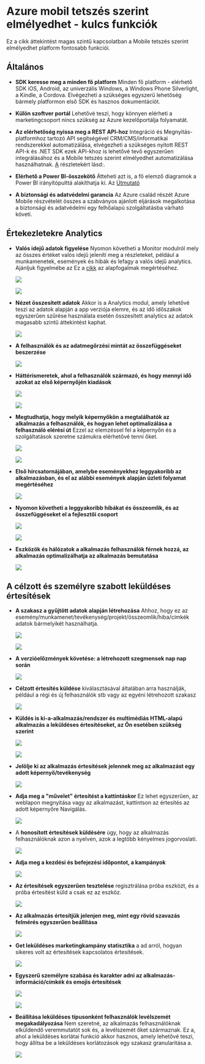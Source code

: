 <properties
    pageTitle="Azure mobil tetszés szerint elmélyedhet - kulcs funkciók"
    description="Azure Mobile tetszés szerint elmélyedhet fő szolgáltatásainak leírása"
    services="mobile-engagement"
    documentationCenter="mobile" 
    authors="piyushjo" 
    manager="erikre" 
    editor="" />

<tags
    ms.service="mobile-engagement"
    ms.workload="mobile"
    ms.tgt_pltfrm="na"
    ms.devlang="na"
    ms.topic="article"
    ms.date="08/19/2016"
    ms.author="piyushjo" />

# <a name="azure-mobile-engagement---key-features"></a>Azure mobil tetszés szerint elmélyedhet - kulcs funkciók

Ez a cikk áttekintést magas szintű kapcsolatban a Mobile tetszés szerint elmélyedhet platform fontosabb funkciói. 

## <a name="general"></a>**Általános**

- **SDK keresse meg a minden fő platform** Minden fő platform - elérhető SDK iOS, Android, az univerzális Windows, a Windows Phone Silverlight, a Kindle, a Cordova. Elvégezheti a szükséges egyszerű lehetőség bármely platformon első SDK és hasznos dokumentációt. 

- **Külön szoftver portál** Lehetővé teszi, hogy könnyen elérheti a marketingcsoport nincs szükség az Azure kezelőportálja folyamatát. 

- **Az elérhetőség nyissa meg a REST API-hoz** Integráció és Megnyitás-platformhoz tartozó API segítségével CRM/CMS/informatikai rendszerekkel automatizálása, elvégezheti a szükséges nyitott REST API-k és .NET SDK ezek API-khoz is lehetővé tevő egyszerűen integrálásához és a Mobile tetszés szerint elmélyedhet automatizálása használhatnak. [A](mobile-engagement-api-authentication.md) részletekért lásd:. 

- **Elérhető a Power BI-összekötő** Átteheti azt is, a fő elemző diagramok a Power BI irányítópulttá alakíthatja ki. Az [Útmutató](https://powerbi.microsoft.com/en-us/documentation/powerbi-content-pack-azure-mobile/)

- **A biztonsági és adatvédelmi garancia** Az Azure család részét Azure Mobile részvételét összes a szabványos ajánlott eljárások megalkotása a biztonsági és adatvédelmi egy felhőalapú szolgáltatásba várható követi.

## <a name="actionable-analytics"></a>**Értekezletekre Analytics**

- **Valós idejű adatok figyelése** Nyomon követheti a Monitor modulról mely az összes értéket valós idejű jeleníti meg a részleteket, például a munkamenetek, események és hibák és lefagy a valós idejű analytics. Ajánljuk figyelmébe az Ez a [cikk](mobile-engagement-concepts.md) az alapfogalmak megértéséhez. 

    ![][1]

    ![][2]      

- **Nézet összesített adatok** Akkor is a Analytics modul, amely lehetővé teszi az adatok alapján a app verziója elemre, és az idő időszakok egyszerűen szűrése használata esetén összesített analytics az adatok magasabb szintű áttekintést kaphat.

    ![][3]      

- **A felhasználók és az adatmegőrzési mintát az összefüggéseket beszerzése**

    ![][4]      

- **Háttérismeretek, ahol a felhasználók származó, és hogy mennyi idő azokat az első képernyőjén kiadások**

    ![][5]      
    
    ![][6]      

- **Megtudhatja, hogy melyik képernyőkön a megtalálhatók az alkalmazás a felhasználók, és hogyan lehet optimalizálása a felhasználó elérési út** Ezzel az elemzéssel fel a képernyőn és a szolgáltatások szeretne számukra elérhetővé tenni őket.

    ![][7]      
    
    ![][8]      

- **Első hírcsatornájában, amelybe eseményekhez leggyakoribb az alkalmazásban, és el az alábbi események alapján üzleti folyamat megértéséhez** 

    ![][9]  

- **Nyomon követheti a leggyakoribb hibákat és összeomlik, és az összefüggéseket el a fejlesztői csoport**

    ![][10]     
    
    ![][11] 

- **Eszközök és hálózatok a alkalmazás felhasználók férnek hozzá, az alkalmazás optimalizálhatja az alkalmazás bemutatása** 

    ![][12] 
    
## <a name="targeted--personalized-push-notifications"></a>**A célzott és személyre szabott leküldéses értesítések**

- **A szakasz a gyűjtött adatok alapján létrehozása** Ahhoz, hogy ez az esemény/munkamenet/tevékenység/projekt/összeomlik/hiba/címkék adatok bármelyikét használhatja.

    ![][13]

    ![][14]     

- **A verzióelőzmények követése: a létrehozott szegmensek nap nap során**

    ![][15] 

- **Célzott értesítés küldése** kiválasztásával általában arra használják, például a régi és új felhasználók stb vagy az egyéni létrehozott szakasz

    ![][16] 

- **Küldés is ki-a-alkalmazás/rendszer és multimédiás HTML-alapú alkalmazás a leküldéses értesítéseket, az Ön esetében szükség szerint**

    ![][17] 

    ![][18] 

- **Jelölje ki az alkalmazás értesítések jelennek meg az alkalmazást egy adott képernyő/tevékenység**

    ![][19] 

- **Adja meg a "művelet" értesítést a kattintáskor** Ez lehet egyszerűen, az weblapon megnyitása vagy az alkalmazást, kattintson az értesítés az adott képernyőre Navigálás. 

    ![][20]
    
- A **honosított értesítések küldésére** úgy, hogy az alkalmazás felhasználóknak azon a nyelven, azok a legtöbb kényelmes jogorvoslati. 

    ![][21] 

- **Adja meg a kezdési és befejezési időpontot, a kampányok** 

    ![][22] 

- **Az értesítések egyszerűen tesztelése** regisztrálása próba eszközt, és a próba értesítést küld a csak ez az eszköz.

    ![][23] 

- **Az alkalmazás értesítjük jelenjen meg, mint egy rövid szavazás felmérés egyszerűen beállítása**  

    ![][24]
    
- **Get leküldéses marketingkampány statisztika** a ad arról, hogyan sikeres volt az értesítések kapcsolatos értesítések.

    ![][25] 

- **Egyszerű személyre szabása és karakter adni az alkalmazás-információ/címkék és emojis értesítések** 

    ![][26] 

    ![][27] 

- **Beállítása leküldéses típusonként felhasználók levélszemét megakadályozása** Nem szeretné, az alkalmazás felhasználóknak elküldendő veremmutatót sok és, a levélszemét őket származnak. Ez a, ahol a leküldéses korlátai funkció akkor hasznos, amely lehetővé teszi, hogy állítsa be a leküldéses korlátozások egy szakasz granularitása a. 

    ![][28]         

<!-- Images -->
[1]: ./media/mobile-engagement-key-features/monitor1.png
[2]: ./media/mobile-engagement-key-features/monitor2.png
[3]: ./media/mobile-engagement-key-features/analytics-filter.png
[4]: ./media/mobile-engagement-key-features/retention.png
[5]: ./media/mobile-engagement-key-features/analytics-geomap.png
[6]: ./media/mobile-engagement-key-features/analytics-session-length.png
[7]: ./media/mobile-engagement-key-features/analytics-activities.png
[8]: ./media/mobile-engagement-key-features/analytics-userpath.png
[9]: ./media/mobile-engagement-key-features/analytics-events.png
[10]: ./media/mobile-engagement-key-features/analyics-errors.png
[11]: ./media/mobile-engagement-key-features/analyics-errors-details.png
[12]: ./media/mobile-engagement-key-features/technicals.png
[13]: ./media/mobile-engagement-key-features/segment.png
[14]: ./media/mobile-engagement-key-features/segment-creation.png
[15]: ./media/mobile-engagement-key-features/segment-history.png
[16]: ./media/mobile-engagement-key-features/segment-push.png
[17]: ./media/mobile-engagement-key-features/out-of-app.png
[18]: ./media/mobile-engagement-key-features/in-app-push.png
[19]: ./media/mobile-engagement-key-features/push-in-activity.png
[20]: ./media/mobile-engagement-key-features/push-action.png
[21]: ./media/mobile-engagement-key-features/push-languages.png
[22]: ./media/mobile-engagement-key-features/push-timeframe.png
[23]: ./media/mobile-engagement-key-features/push-test.png
[24]: ./media/mobile-engagement-key-features/push-poll.png
[25]: ./media/mobile-engagement-key-features/push-stats.png
[26]: ./media/mobile-engagement-key-features/push_personalized.png
[27]: ./media/mobile-engagement-key-features/push_emoji.png
[28]: ./media/mobile-engagement-key-features/push_limits.png









